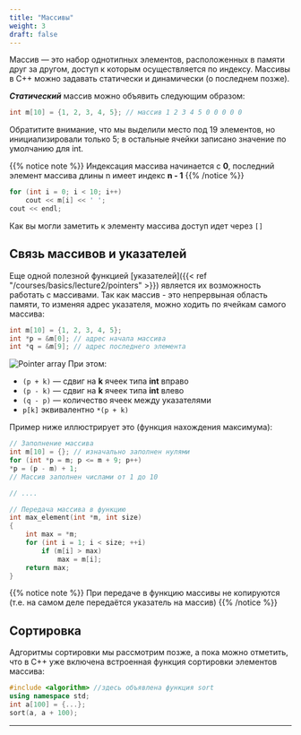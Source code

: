 ```yaml
---
title: "Массивы"
weight: 3
draft: false
---
```


Массив — это набор однотипных элементов, расположенных в памяти друг за другом, доступ к которым осуществляется по индексу. Массивы в C++ можно задавать статически и динамически (о последнем позже).

**_Статический_** массив можно объявить следующим образом:
```cpp
int m[10] = {1, 2, 3, 4, 5}; // массив 1 2 3 4 5 0 0 0 0 0
```

Обратитите внимание, что мы выделили место под 19 элементов, но инициализировали только 5; в остальные ячейки записано значение по умолчанию для int.

{{% notice note %}}
Индексация массива начинается с **0**, последний элемент массива длины n имеет индекс **n - 1**
{{% /notice %}}

```cpp
for (int i = 0; i < 10; i++)
	cout << m[i] << ' ';
cout << endl;
```

Как вы могли заметить к элементу массива доступ идет через `[]`
## Связь массивов и указателей
Еще одной полезной функцией [указателей]({{< ref "/courses/basics/lecture2/pointers" >}}) является их возможность работать с массивами. Так как массив - это непрервыная область памяти, то изменяя адрес указателя, можно ходить по ячейкам самого массива:
```cpp
int m[10] = {1, 2, 3, 4, 5};
int *p = &m[0]; // адрес начала массива
int *q = &m[9]; // адрес последнего элемента
```
![Pointer array](/static/images/basics/lecture2/pointerArray.png?featherlight=false)
При этом:
- `(p + k)` — сдвиг на **k** ячеек типа **int** вправо
- `(p - k)` — сдвиг на **k** ячеек типа **int** влево
- `(q - p)` — количество ячеек между указателями
- `p[k]` эквивалентно `*(p + k)`

Пример ниже иллюстрирует это (функция нахождения максимума):
```cpp
// Заполнение массива
int m[10] = {}; // изначально заполнен нулями
for (int *p = m; p <= m + 9; p++)
*p = (p - m) + 1;
// Массив заполнен числами от 1 до 10

// ....

// Передача массива в функцию
int max_element(int *m, int size)
{
	int max = *m;
	for (int i = 1; i < size; ++i)
		if (m[i] > max)
			max = m[i];
	return max;
}
```

{{% notice note %}}
При передаче в функцию массивы не копируются (т.е. на самом деле передаётся указатель на массив)
{{% /notice %}}

## Сортировка
Адгоритмы сортировки мы рассмотрим позже, а пока можно отметить, что в C++ уже включена встроенная функция сортировки элементов массива:

```cpp
#include <algorithm> //здесь объявлена функция sort
using namespace std;
int a[100] = {...};
sort(a, a + 100);
```

---